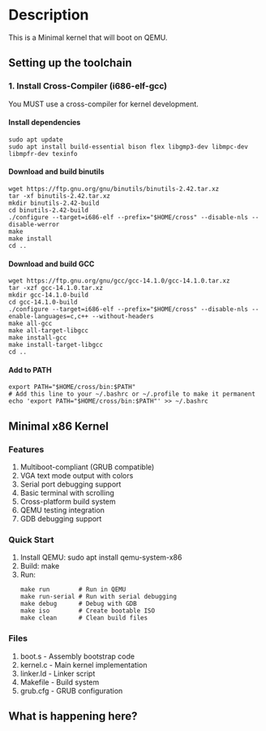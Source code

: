 # Description
This is a Minimal kernel that will boot on QEMU.

## Setting up the toolchain

### 1. Install Cross-Compiler (i686-elf-gcc)
You MUST use a cross-compiler for kernel development. 

#### Install dependencies
```
sudo apt update
sudo apt install build-essential bison flex libgmp3-dev libmpc-dev libmpfr-dev texinfo
```

#### Download and build binutils
```
wget https://ftp.gnu.org/gnu/binutils/binutils-2.42.tar.xz
tar -xf binutils-2.42.tar.xz
mkdir binutils-2.42-build
cd binutils-2.42-build
./configure --target=i686-elf --prefix="$HOME/cross" --disable-nls --disable-werror
make
make install
cd ..
```
#### Download and build GCC
```
wget https://ftp.gnu.org/gnu/gcc/gcc-14.1.0/gcc-14.1.0.tar.xz
tar -xzf gcc-14.1.0.tar.xz
mkdir gcc-14.1.0-build
cd gcc-14.1.0-build
./configure --target=i686-elf --prefix="$HOME/cross" --disable-nls --enable-languages=c,c++ --without-headers
make all-gcc
make all-target-libgcc
make install-gcc
make install-target-libgcc
cd ..
```
#### Add to PATH
```
export PATH="$HOME/cross/bin:$PATH"
# Add this line to your ~/.bashrc or ~/.profile to make it permanent
echo 'export PATH="$HOME/cross/bin:$PATH"' >> ~/.bashrc
```

## Minimal x86 Kernel

### Features
  1. Multiboot-compliant (GRUB compatible)
  2. VGA text mode output with colors
  3. Serial port debugging support
  4. Basic terminal with scrolling
  5. Cross-platform build system
  6. QEMU testing integration
  7. GDB debugging support

### Quick Start

  1. Install QEMU: sudo apt install qemu-system-x86
  2. Build: make
  3. Run: 
        ```
      make run        # Run in QEMU
      make run-serial # Run with serial debugging
      make debug      # Debug with GDB
      make iso        # Create bootable ISO
      make clean      # Clean build files
        ```

### Files
  1. boot.s - Assembly bootstrap code
  2. kernel.c - Main kernel implementation
  3. linker.ld - Linker script
  4. Makefile - Build system
  5. grub.cfg - GRUB configuration

## What is happening here?




